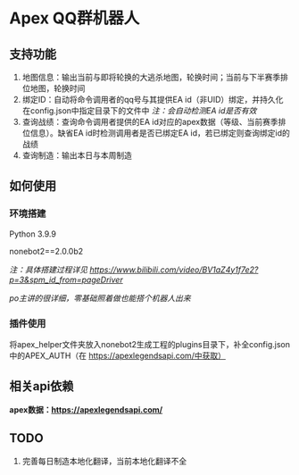 # Apex QQ群机器人

## 支持功能
1. 地图信息：输出当前与即将轮换的大逃杀地图，轮换时间；当前与下半赛季排位地图，轮换时间
2. 绑定ID：自动将命令调用者的qq号与其提供EA id（非UID）绑定，并持久化在config.json中指定目录下的文件中
*注：会自动检测EA id是否有效*
3. 查询战绩：查询命令调用者提供的EA id对应的apex数据（等级、当前赛季排位信息）。缺省EA id时检测调用者是否已绑定EA id，若已绑定则查询绑定id的战绩
4. 查询制造：输出本日与本周制造

## 如何使用
### 环境搭建
Python 3.9.9

nonebot2==2.0.0b2

*注：具体搭建过程详见 https://www.bilibili.com/video/BV1aZ4y1f7e2?p=3&spm_id_from=pageDriver*

*po主讲的很详细，零基础照着做也能搭个机器人出来*

### 插件使用
将apex_helper文件夹放入nonebot2生成工程的plugins目录下，补全config.json中的APEX_AUTH（在 https://apexlegendsapi.com/中获取）
## 相关api依赖

**apex数据：https://apexlegendsapi.com/**

## TODO
1. 完善每日制造本地化翻译，当前本地化翻译不全
